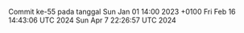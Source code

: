 Commit ke-55 pada tanggal Sun Jan 01 14:00 2023 +0100
Fri Feb 16 14:43:06 UTC 2024
Sun Apr  7 22:26:57 UTC 2024
